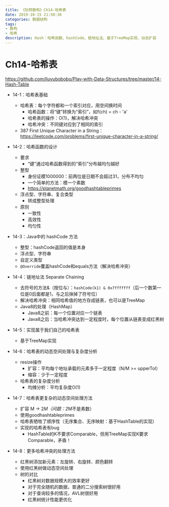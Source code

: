 ```yaml
---
title: 《玩转数构》Ch14-哈希表
date: 2019-10-15 21:50:36
categories: 数据结构
tags: 
- 数构
- 哈希
description: Hash：哈希函数、hashCode、链地址法、基于TreeMap实现、动态扩容
---
```


# Ch14-哈希表
<!-- more -->
https://github.com/liuyubobobo/Play-with-Data-Structures/tree/master/14-Hash-Table
- 14-1：哈希表基础
    - 哈希表：每个字符都和一个索引对应，用空间换时间
        - 哈希函数：将“键”转换为“索引”，如f(ch) = ch - 'a'
        - 哈希表的操作：O(1)，解决哈希冲突
        - 哈希冲突：不同键对应到了相同的索引
    - 387 First Unique Character in a String：https://leetcode.com/problems/first-unique-character-in-a-string/
        
- 14-2：哈希函数的设计
    - 要求
        - “键”通过哈希函数得到的“索引”分布越均匀越好
    - 整型
        - 身份证模1000000：前两位是日期不会超过31，分布不均匀
        - 一个简单的方法：模一个素数
        - https://planetmath.org/goodhashtableprimes
    - 浮点型、字符串、复合类型
        - 转成整型处理
    - 原则
        - 一致性
        - 高效性
        - 均匀性
- 14-3：Java中的 hashCode 方法
    - 整型：hashCode返回的值是本身
    - 浮点型、字符串
    - 自定义类型
    - `@Override`覆盖hashCode和equals方法（解决哈希冲突）
- 14-4：链地址法 Separate Chaining
    - 去符号的方法&（按位与）：`hashCode(k1) & 0x7fffffff`（后一个数第一位是0后面都是1，与之后抹掉了符号位）
    - 解决哈希冲突：相同哈希值的地方存成链表，也可以是TreeMap
    - Java8的处理（HashMap）
        - Java8之前：每一个位置对应一个链表
        - Java8之后：当哈希冲突达到一定程度时，每个位置从链表变成红黑树
- 14-5：实现属于我们自己的哈希表
    - 基于TreeMap实现
- 14-6：哈希表的动态空间处理与复杂度分析
    - resize操作
        - 扩容：平均每个地址承载的元素多于一定程度（N/M >= upperTol）
        - 缩容：少于一定程度
    - 哈希表的复杂度分析
        - 均摊分析：平均复杂度O(1)
- 14-7：哈希表更复杂的动态空间处理方法
    - 扩容 M -> 2*M（问题：2*M不是素数）
    - 使用goodhashtableprimes
    - 哈希表牺牲了顺序性（无序集合、无序映射：基于HashTable的实现）
    - 实现的哈希表有bug
        - HashTable的K不要求Comparable，但用TreeMap实现K要求Comparable，矛盾！
- 14-8：更多哈希冲突的处理方法
    - 红黑树添加新元素：左旋转、右旋转、颜色翻转
    - 使用红黑树做动态空间处理
    - 树的对比
        - 红黑树对数据规模大的效率更好
        - 对于完全随机的数据，普通的二分搜索树很好用
        - 对于查询较多的情况，AVL树很好用
        - 红黑树统计性能更优化

